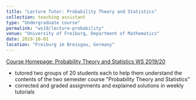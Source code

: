 ```yaml
---
title: "Lecture Tutor: Probability Theory and Statistics"
collection: teaching assistant
type: "Undergraduate course"
permalink: "ws19/lecture-probability"
venue: "University of Freiburg, Department of Mathematics"
date: 2019-10-01
location: "Freiburg im Breisgau, Germany"
---
```

[Course Homepage: Probability Theory and Statistics WS 2019/20](https://www.stochastik.uni-freiburg.de/de/lehre/ws-2019-2020/vorlesung-stochastik-ws-2019-2020)
- tutored two groups of 20 students each to help them understand the contents of the two semester course "Probability Theory and Statistics"
- corrected and graded assignments and explained solutions in weekly tutorials